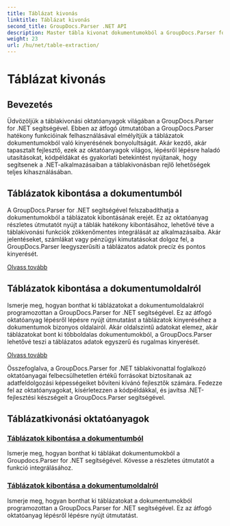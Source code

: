 ```yaml
---
title: Táblázat kivonás
linktitle: Táblázat kivonás
second_title: GroupDocs.Parser .NET API
description: Master tábla kivonat dokumentumokból a GroupDocs.Parser for .NET segítségével. Tanulja meg a táblázatok programozott kibontását a hatékony adatfeldolgozás érdekében.
weight: 23
url: /hu/net/table-extraction/
---
```


# Táblázat kivonás

## Bevezetés

Üdvözöljük a táblakivonási oktatóanyagok világában a GroupDocs.Parser for .NET segítségével. Ebben az átfogó útmutatóban a GroupDocs.Parser hatékony funkcióinak felhasználásával elmélyítjük a táblázatok dokumentumokból való kinyerésének bonyolultságát. Akár kezdő, akár tapasztalt fejlesztő, ezek az oktatóanyagok világos, lépésről lépésre haladó utasításokat, kódpéldákat és gyakorlati betekintést nyújtanak, hogy segítsenek a .NET-alkalmazásaiban a táblakivonásban rejlő lehetőségek teljes kihasználásában.

## Táblázatok kibontása a dokumentumból
A GroupDocs.Parser for .NET segítségével felszabadíthatja a dokumentumokból a táblázatok kibontásának erejét. Ez az oktatóanyag részletes útmutatót nyújt a táblák hatékony kibontásához, lehetővé téve a táblakivonási funkciók zökkenőmentes integrálását az alkalmazásaiba. Akár jelentéseket, számlákat vagy pénzügyi kimutatásokat dolgoz fel, a GroupDocs.Parser leegyszerűsíti a táblázatos adatok precíz és pontos kinyerését.

[Olvass tovább](./extract-tables-from-document/)

## Táblázatok kibontása a dokumentumoldalról
Ismerje meg, hogyan bonthat ki táblázatokat a dokumentumoldalakról programozottan a GroupDocs.Parser for .NET segítségével. Ez az átfogó oktatóanyag lépésről lépésre nyújt útmutatást a táblázatok kinyeréséhez a dokumentumok bizonyos oldalairól. Akár oldalszintű adatokat elemez, akár táblázatokat bont ki többoldalas dokumentumokból, a GroupDocs.Parser lehetővé teszi a táblázatos adatok egyszerű és rugalmas kinyerését.

[Olvass tovább](./extract-tables-from-document-page/)

Összefoglalva, a GroupDocs.Parser for .NET táblakivonattal foglalkozó oktatóanyagai felbecsülhetetlen értékű forrásokat biztosítanak az adatfeldolgozási képességeiket bővíteni kívánó fejlesztők számára. Fedezze fel az oktatóanyagokat, kísérletezzen a kódpéldákkal, és javítsa .NET-fejlesztési készségeit a GroupDocs.Parser segítségével.
## Táblázatkivonási oktatóanyagok
### [Táblázatok kibontása a dokumentumból](./extract-tables-from-document/)
Ismerje meg, hogyan bonthat ki táblákat dokumentumokból a Groupdocs.Parser for .NET segítségével. Kövesse a részletes útmutatót a funkció integrálásához.
### [Táblázatok kibontása a dokumentumoldalról](./extract-tables-from-document-page/)
Ismerje meg, hogyan bonthat ki táblázatokat a dokumentumokból programozottan a GroupDocs.Parser for .NET segítségével. Ez az átfogó oktatóanyag lépésről lépésre nyújt útmutatást.